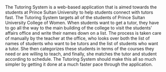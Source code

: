 The Tutoring System is a web-based application that is aimed towards the students at Prince Sultan University to help students connect with tutors fast. The Tutoring System targets all of the students of Prince Sultan University College of Women. When students want to get a tutor, they have to go all the way to the main building of the college to visit the students’ affairs office and write their names down on a list. The process is taken care of manually by the teacher at the office, who looks over both the list of names of students who want to be tutors and the list of students who want a tutor. She then categorizes these students in terms of the courses they need or are willing to teach, and finally, she matches the tutor and student according to schedule. The Tutoring System should make this all so much simpler by getting it done at a much faster pace through the application.
